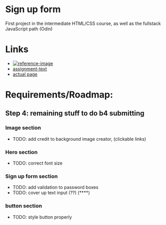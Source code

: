 # Sign up form

First project in the intermediate HTML/CSS course, as well as the fullstack JavaScript path (Odin)

# Links

- [![reference-image](https://cdn.statically.io/gh/TheOdinProject/curriculum/5f37d43908ef92499e95a9b90fc3cc291a95014c/html_css/project-sign-up-form/sign-up-form.png)](https://cdn.statically.io/)
- [assignment-text](https://www.theodinproject.com/lessons/node-path-intermediate-html-and-css-sign-up-form)
- [actual page](https://sjursaa.github.io/odin-sign-up-form)

# Requirements/Roadmap:

## Step 4: remaining stuff to do b4 submitting

### Image section

- TODO: add credit to background image creator, (clickable links)

### Hero section

- TODO: correct font size

### Sign up form section

- TODO: add validation to password boxes
- TODO: cover up text input (??) (\*\*\*\*)

### button section

- TODO: style button properly
